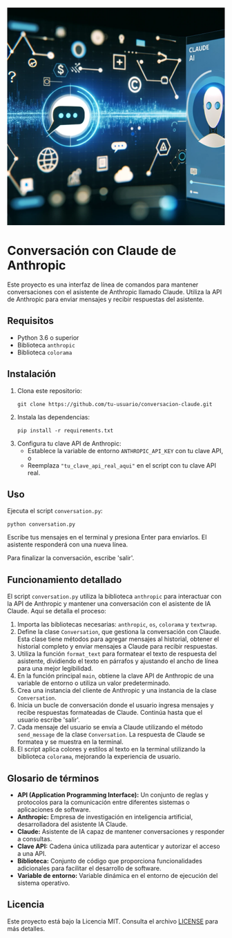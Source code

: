 ![Logo de conversacion-claude](https://raw.githubusercontent.com/bladealex9848/conversacion-claude/main/img/logo.webp)

# Conversación con Claude de Anthropic

Este proyecto es una interfaz de línea de comandos para mantener conversaciones con el asistente de Anthropic llamado Claude. Utiliza la API de Anthropic para enviar mensajes y recibir respuestas del asistente.

## Requisitos

- Python 3.6 o superior
- Biblioteca `anthropic`
- Biblioteca `colorama`

## Instalación

1. Clona este repositorio:
   ```
   git clone https://github.com/tu-usuario/conversacion-claude.git
   ```
2. Instala las dependencias:
   ```
   pip install -r requirements.txt
   ```
3. Configura tu clave API de Anthropic:
   - Establece la variable de entorno `ANTHROPIC_API_KEY` con tu clave API, o
   - Reemplaza `"tu_clave_api_real_aqui"` en el script con tu clave API real.

## Uso

Ejecuta el script `conversation.py`:
```
python conversation.py
```
Escribe tus mensajes en el terminal y presiona Enter para enviarlos. El asistente responderá con una nueva línea.

Para finalizar la conversación, escribe 'salir'.

## Funcionamiento detallado

El script `conversation.py` utiliza la biblioteca `anthropic` para interactuar con la API de Anthropic y mantener una conversación con el asistente de IA Claude. Aquí se detalla el proceso:

1. Importa las bibliotecas necesarias: `anthropic`, `os`, `colorama` y `textwrap`.
2. Define la clase `Conversation`, que gestiona la conversación con Claude. Esta clase tiene métodos para agregar mensajes al historial, obtener el historial completo y enviar mensajes a Claude para recibir respuestas.
3. Utiliza la función `format_text` para formatear el texto de respuesta del asistente, dividiendo el texto en párrafos y ajustando el ancho de línea para una mejor legibilidad.
4. En la función principal `main`, obtiene la clave API de Anthropic de una variable de entorno o utiliza un valor predeterminado.
5. Crea una instancia del cliente de Anthropic y una instancia de la clase `Conversation`.
6. Inicia un bucle de conversación donde el usuario ingresa mensajes y recibe respuestas formateadas de Claude. Continúa hasta que el usuario escribe 'salir'.
7. Cada mensaje del usuario se envía a Claude utilizando el método `send_message` de la clase `Conversation`. La respuesta de Claude se formatea y se muestra en la terminal.
8. El script aplica colores y estilos al texto en la terminal utilizando la biblioteca `colorama`, mejorando la experiencia de usuario.

## Glosario de términos

- **API (Application Programming Interface):** Un conjunto de reglas y protocolos para la comunicación entre diferentes sistemas o aplicaciones de software.
- **Anthropic:** Empresa de investigación en inteligencia artificial, desarrolladora del asistente IA Claude.
- **Claude:** Asistente de IA capaz de mantener conversaciones y responder a consultas.
- **Clave API:** Cadena única utilizada para autenticar y autorizar el acceso a una API.
- **Biblioteca:** Conjunto de código que proporciona funcionalidades adicionales para facilitar el desarrollo de software.
- **Variable de entorno:** Variable dinámica en el entorno de ejecución del sistema operativo.

## Licencia

Este proyecto está bajo la Licencia MIT. Consulta el archivo [LICENSE](LICENSE) para más detalles.
